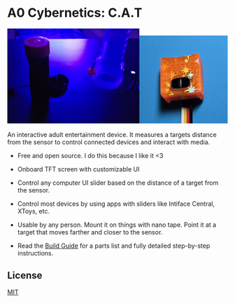 # A0 Cybernetics: C.A.T
<img src="/Documents/READMEPics/liveControl.gif" alt="liveControl" width=60%><img src="/Documents/READMEPics/C.A.T_Sensor.jpg" alt="C.A.T_Sensor" width=40%>

An interactive adult entertainment device. It measures a targets distance from the sensor to control connected devices and interact with media.

- Free and open source. I do this because I like it <3

- Onboard TFT screen with customizable UI

- Control any computer UI slider based on the distance of a target from the sensor.

- Control most devices by using apps with sliders like Intiface Central, XToys, etc.

- Usable by any person.  Mount it on things with nano tape.  Point it at a target that moves farther and closer to the sensor.

- Read the [Build Guide](Documents/buildGuide.txt) for a parts list and fully detailed step-by-step instructions.

## License

[MIT](https://choosealicense.com/licenses/mit/)

